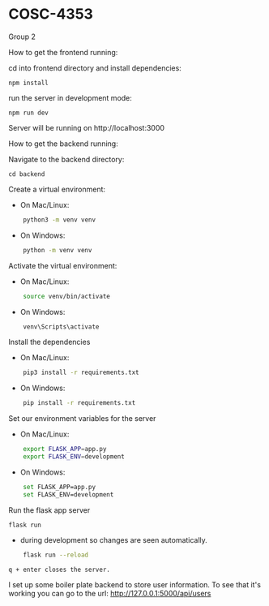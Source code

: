 # COSC-4353
Group 2

How to get the frontend running:

cd into frontend directory and install dependencies:

    npm install

run the server in development mode:

    npm run dev

Server will be running on http://localhost:3000


How to get the backend running:

Navigate to the backend directory:

    cd backend

Create a virtual environment:

- On Mac/Linux:

```bash
    python3 -m venv venv
```

- On Windows:

```bash
    python -m venv venv
```

Activate the virtual environment:

- On Mac/Linux:

```bash
    source venv/bin/activate
```

- On Windows:

```bash
    venv\Scripts\activate
```

Install the dependencies

- On Mac/Linux:

```bash
    pip3 install -r requirements.txt
```

- On Windows:

```bash
    pip install -r requirements.txt
```

Set our environment variables for the server

- On Mac/Linux:

```bash
    export FLASK_APP=app.py
    export FLASK_ENV=development
```

- On Windows:

```bash
    set FLASK_APP=app.py
    set FLASK_ENV=development
```

Run the flask app server

    flask run

- during development so changes are seen automatically.

```bash
    flask run --reload 
```
    q + enter closes the server.

I set up some boiler plate backend to store user information.
To see that it's working you can go to the url: http://127.0.0.1:5000/api/users
